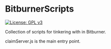 # BitburnerScripts

[![License: GPL v3](https://img.shields.io/badge/License-GPLv3-blue.svg)](https://www.gnu.org/licenses/gpl-3.0)

Collection of scripts for tinkering with in Bitburner.

claimServer.js is the main entry point.
